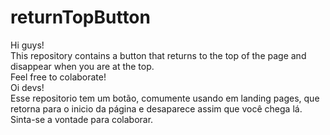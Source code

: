 # returnTopButton
Hi guys!<br>
This repository contains a button that returns to the top of the page and disappear when you are at the top.<br>
Feel free to colaborate!<br>
Oi devs!<br>
Esse repositorio tem um botão, comumente usando em landing pages, que retorna para o inicio da página e desaparece assim que você chega lá.<br>
Sinta-se a vontade para colaborar.
